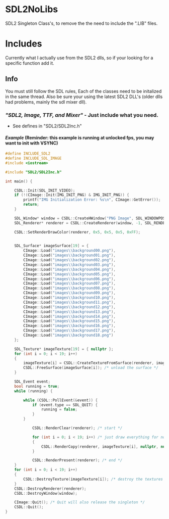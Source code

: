 # SDL2NoLibs
SDL2 Singleton Class's, to remove the the need to include the ".LIB" files.

# Includes 
Currently what I actually use from the SDL2 dlls, so if your looking for a specific function add it.

## Info
You must still follow the SDL rules, Each of the classes need to be initalized in the same thread.
Also be sure your using the latest SDL2 DLL's (older dlls had problems, mainly the sdl mixer dll).

### _"SDL2, Image, TTF, and Mixer"_ - Just include what you need.
  - See defines in "SDL2/SDL2Inc.h"

#### _Example_ (Reminder: this example is running at unlocked fps, you may want to init with VSYNC)
```cpp
#define INCLUDE_SDL2
#define INCLUDE_SDL_IMAGE
#include <iostream>

#include "SDL2/SDL2Inc.h"

int main() {

	CSDL::Init(SDL_INIT_VIDEO);
	if (!(CImage::Init(IMG_INIT_PNG) & IMG_INIT_PNG)) {
		printf("IMG Initialization Error: %s\n", CImage::GetError());
		return;
	}

	SDL_Window* window = CSDL::CreateHWindow("PNG Image", SDL_WINDOWPOS_UNDEFINED, SDL_WINDOWPOS_UNDEFINED, 536, 285, SDL_WINDOW_SHOWN);
	SDL_Renderer* renderer = CSDL::CreateRenderer(window, -1, SDL_RENDERER_ACCELERATED);

	CSDL::SetRenderDrawColor(renderer, 0x5, 0x5, 0x5, 0xFF);

	
	SDL_Surface* imageSurface[19] = {
		CImage::Load("images\\background00.png"),
		CImage::Load("images\\background01.png"),
		CImage::Load("images\\background02.png"),
		CImage::Load("images\\background03.png"),
		CImage::Load("images\\background04.png"),
		CImage::Load("images\\background05.png"),
		CImage::Load("images\\background06.png"),
		CImage::Load("images\\background07.png"),
		CImage::Load("images\\background08.png"),
		CImage::Load("images\\background09.png"),
		CImage::Load("images\\background10.png"),
		CImage::Load("images\\background11.png"),
		CImage::Load("images\\background12.png"),
		CImage::Load("images\\background13.png"),
		CImage::Load("images\\background14.png"),
		CImage::Load("images\\background15.png"),
		CImage::Load("images\\background16.png"),
		CImage::Load("images\\background17.png"),
		CImage::Load("images\\background18.png")
	};

	SDL_Texture* imageTexture[19] = { nullptr };
	for (int i = 0; i < 19; i++)
	{
		imageTexture[i] = CSDL::CreateTextureFromSurface(renderer, imageSurface[i]);
		CSDL::FreeSurface(imageSurface[i]); /* unload the surface */
	}

	SDL_Event event;
	bool running = true;
	while (running) {

		while (CSDL::PollEvent(&event)) {
			if (event.type == SDL_QUIT) {
				running = false;
			}
		}

			CSDL::RenderClear(renderer); /* start */

			for (int i = 0; i < 19; i++) /* just draw everything for now. */
			{
				CSDL::RenderCopy(renderer, imageTexture[i], nullptr, nullptr);
			}

			CSDL::RenderPresent(renderer); /* end */
	}
	for (int i = 0; i < 19; i++)
	{
		CSDL::DestroyTexture(imageTexture[i]); /* destroy the textures */
	}
	CSDL::DestroyRenderer(renderer);
	CSDL::DestroyWindow(window);

	CImage::Quit(); /* Quit will also release the singleton */
	CSDL::Quit();
}
```
